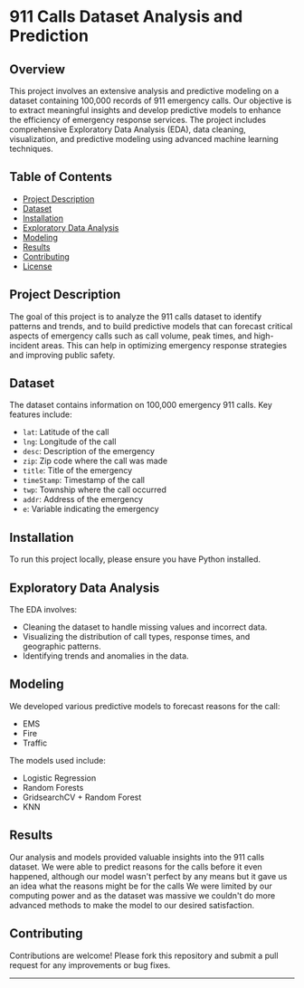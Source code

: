 # 911 Calls Dataset Analysis and Prediction

## Overview

This project involves an extensive analysis and predictive modeling on a dataset containing 100,000 records of 911 emergency calls. Our objective is to extract meaningful insights and develop predictive models to enhance the efficiency of emergency response services. The project includes comprehensive Exploratory Data Analysis (EDA), data cleaning, visualization, and predictive modeling using advanced machine learning techniques.

## Table of Contents

- [Project Description](#project-description)
- [Dataset](#dataset)
- [Installation](#installation)
- [Exploratory Data Analysis](#exploratory-data-analysis)
- [Modeling](#modeling)
- [Results](#results)
- [Contributing](#contributing)
- [License](#license)

## Project Description

The goal of this project is to analyze the 911 calls dataset to identify patterns and trends, and to build predictive models that can forecast critical aspects of emergency calls such as call volume, peak times, and high-incident areas. This can help in optimizing emergency response strategies and improving public safety.

## Dataset

The dataset contains information on 100,000 emergency 911 calls. Key features include:

- `lat`: Latitude of the call
- `lng`: Longitude of the call
- `desc`: Description of the emergency
- `zip`: Zip code where the call was made
- `title`: Title of the emergency
- `timeStamp`: Timestamp of the call
- `twp`: Township where the call occurred
- `addr`: Address of the emergency
- `e`: Variable indicating the emergency

## Installation

To run this project locally, please ensure you have Python installed.


## Exploratory Data Analysis

The EDA involves:

- Cleaning the dataset to handle missing values and incorrect data.
- Visualizing the distribution of call types, response times, and geographic patterns.
- Identifying trends and anomalies in the data.

## Modeling

We developed various predictive models to forecast reasons for the call:

- EMS
- Fire
- Traffic

The models used include:

- Logistic Regression
- Random Forests
- GridsearchCV + Random Forest
- KNN

## Results

Our analysis and models provided valuable insights into the 911 calls dataset. We were able to predict reasons for the calls before it even happened, although our model wasn't perfect by any means but it gave us an idea what the reasons might be for the calls
We were limited by our computing power and as the dataset was massive we couldn't do more advanced methods to make the model to our desired satisfaction.

## Contributing

Contributions are welcome! Please fork this repository and submit a pull request for any improvements or bug fixes. 

---
